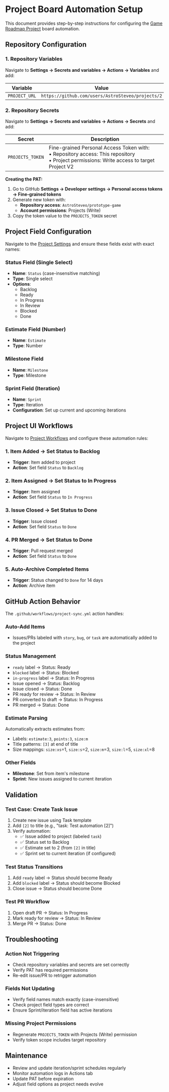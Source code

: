 # Project Board Automation Setup

This document provides step-by-step instructions for configuring the [Game Roadmap Project](https://github.com/users/AstroSteveo/projects/2) board automation.

## Repository Configuration

### 1. Repository Variables

Navigate to **Settings → Secrets and variables → Actions → Variables** and add:

| Variable | Value |
|----------|-------|
| `PROJECT_URL` | `https://github.com/users/AstroSteveo/projects/2` |

### 2. Repository Secrets

Navigate to **Settings → Secrets and variables → Actions → Secrets** and add:

| Secret | Description |
|--------|-------------|
| `PROJECTS_TOKEN` | Fine-grained Personal Access Token with:<br/>• Repository access: This repository<br/>• Project permissions: Write access to target Project V2 |

**Creating the PAT:**
1. Go to GitHub **Settings → Developer settings → Personal access tokens → Fine-grained tokens**
2. Generate new token with:
   - **Repository access**: `AstroSteveo/prototype-game`
   - **Account permissions**: Projects (Write)
3. Copy the token value to the `PROJECTS_TOKEN` secret

## Project Field Configuration

Navigate to the [Project Settings](https://github.com/users/AstroSteveo/projects/2/settings/fields) and ensure these fields exist with exact names:

### Status Field (Single Select)
- **Name**: `Status` (case-insensitive matching)
- **Type**: Single select
- **Options**:
  - Backlog
  - Ready
  - In Progress
  - In Review
  - Blocked
  - Done

### Estimate Field (Number)
- **Name**: `Estimate`
- **Type**: Number

### Milestone Field
- **Name**: `Milestone`
- **Type**: Milestone

### Sprint Field (Iteration)
- **Name**: `Sprint`
- **Type**: Iteration
- **Configuration**: Set up current and upcoming iterations

## Project UI Workflows

Navigate to [Project Workflows](https://github.com/users/AstroSteveo/projects/2/workflows) and configure these automation rules:

### 1. Item Added → Set Status to Backlog
- **Trigger**: Item added to project
- **Action**: Set field `Status` to `Backlog`

### 2. Item Assigned → Set Status to In Progress  
- **Trigger**: Item assigned
- **Action**: Set field `Status` to `In Progress`

### 3. Issue Closed → Set Status to Done
- **Trigger**: Issue closed
- **Action**: Set field `Status` to `Done`

### 4. PR Merged → Set Status to Done
- **Trigger**: Pull request merged
- **Action**: Set field `Status` to `Done`

### 5. Auto-Archive Completed Items
- **Trigger**: Status changed to `Done` for 14 days
- **Action**: Archive item

## GitHub Action Behavior

The `.github/workflows/project-sync.yml` action handles:

### Auto-Add Items
- Issues/PRs labeled with `story`, `bug`, or `task` are automatically added to the project

### Status Management
- `ready` label → Status: Ready
- `blocked` label → Status: Blocked  
- `in-progress` label → Status: In Progress
- Issue opened → Status: Backlog
- Issue closed → Status: Done
- PR ready for review → Status: In Review
- PR converted to draft → Status: In Progress
- PR merged → Status: Done

### Estimate Parsing
Automatically extracts estimates from:
- Labels: `estimate:3`, `points:3`, `size:m`
- Title patterns: `[3]` at end of title
- Size mappings: `size:xs`=1, `size:s`=2, `size:m`=3, `size:l`=5, `size:xl`=8

### Other Fields
- **Milestone**: Set from item's milestone
- **Sprint**: New issues assigned to current iteration

## Validation

### Test Case: Create Task Issue
1. Create new issue using Task template
2. Add `[2]` to title (e.g., "task: Test automation [2]")
3. Verify automation:
   - ✅ Issue added to project (labeled `task`)
   - ✅ Status set to Backlog
   - ✅ Estimate set to 2 (from `[2]` in title)
   - ✅ Sprint set to current iteration (if configured)

### Test Status Transitions
1. Add `ready` label → Status should become Ready
2. Add `blocked` label → Status should become Blocked  
3. Close issue → Status should become Done

### Test PR Workflow
1. Open draft PR → Status: In Progress
2. Mark ready for review → Status: In Review
3. Merge PR → Status: Done

## Troubleshooting

### Action Not Triggering
- Check repository variables and secrets are set correctly
- Verify PAT has required permissions
- Re-edit issue/PR to retrigger automation

### Fields Not Updating  
- Verify field names match exactly (case-insensitive)
- Check project field types are correct
- Ensure Sprint/iteration field has active iterations

### Missing Project Permissions
- Regenerate `PROJECTS_TOKEN` with Projects (Write) permission
- Verify token scope includes target repository

## Maintenance

- Review and update iteration/sprint schedules regularly
- Monitor automation logs in Actions tab
- Update PAT before expiration
- Adjust field options as project needs evolve